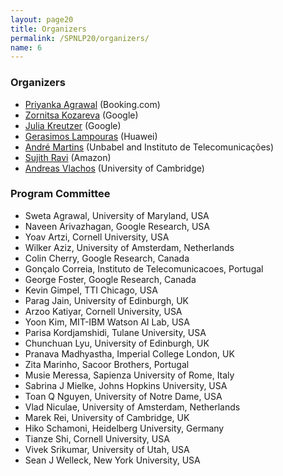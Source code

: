 ```yaml
---
layout: page20
title: Organizers
permalink: /SPNLP20/organizers/
name: 6
---
```


### Organizers

* [Priyanka Agrawal](https://sites.google.com/site/priyankaagr17) (Booking.com)
* [Zornitsa Kozareva](http://www.kozareva.com) (Google)
* [Julia Kreutzer](http://www.cl.uni-heidelberg.de/~kreutzer) (Google)
* [Gerasimos Lampouras](https://glampouras.github.io) (Huawei)
* [André Martins](https://andre-martins.github.io) (Unbabel and Instituto de Telecomunicações)
* [Sujith Ravi](http://www.sravi.org) (Amazon)
* [Andreas Vlachos](https://andreasvlachos.github.io) (University of Cambridge)


### Program Committee

* Sweta	Agrawal, University of Maryland, USA
* Naveen Arivazhagan, Google Research, USA
* Yoav Artzi, Cornell University, USA
* Wilker Aziz, University of Amsterdam, Netherlands
* Colin Cherry, Google Research, Canada
* Gonçalo Correia, Instituto de Telecomunicacoes, Portugal
* George Foster, Google Research, Canada
* Kevin Gimpel, TTI Chicago, USA
* Parag Jain, University of Edinburgh, UK
* Arzoo Katiyar, Cornell University, USA
* Yoon Kim, MIT-IBM Watson AI Lab, USA
* Parisa Kordjamshidi, Tulane University, USA
* Chunchuan	Lyu, University of Edinburgh, UK
* Pranava Madhyastha, Imperial College London, UK
* Zita Marinho, Sacoor Brothers, Portugal
* Musie Meressa, Sapienza University of Rome, Italy
* Sabrina J Mielke, Johns Hopkins University, USA
* Toan Q Nguyen, University of Notre Dame, USA
* Vlad Niculae, University of Amsterdam, Netherlands
* Marek Rei, University of Cambridge, UK
* Hiko Schamoni, Heidelberg University, Germany
* Tianze Shi, Cornell University, USA
* Vivek Srikumar, University of Utah, USA
* Sean J Welleck, New York University, USA
